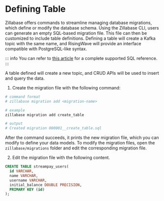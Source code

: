 

# Defining Table

Zillabase offers commands to streamline managing database migrations, which define or modify the database schema. Using the Zillabase CLI, users can generate an empty SQL-based migration file. This file can then be customized to include table definitions. Defining a table will create a Kafka topic with the same name, and RisingWave will provide an interface compatible with PostgreSQL-like syntax.

::: info
You can refer to [this article](https://docs.risingwave.com/sql/overview) for a complete supported SQL reference.
:::

A table defined will create a new topic, and CRUD APIs will be used to insert and query the data.

1. Create the migration file with the following command:

```sh
# command format
# zillabase migration add <migration-name>

# example
zillabase migration add create_table

# output
# Created migration 000001__create_table.sql
```

After the command succeeds, it prints the new migration file, which you can modify to define your data models. To modify the migration files, open the `zillabase/migrations` folder and edit the corresponding migration file.

2. Edit the migration file with the following content.

```sql
CREATE TABLE streampay_users(
  id VARCHAR,
  name VARCHAR,
  username VARCHAR,
  initial_balance DOUBLE PRECISION,
  PRIMARY KEY (id)
);
```